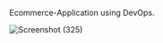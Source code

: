 Ecommerce-Application using DevOps.

![Screenshot (325)](https://github.com/iamsaikishore/Project8---Streamline-the-Deployment-of-Your-Ecommerce-Application-with-Kubernetes-Cluster/assets/129657174/ebefe141-4145-44a4-a861-8f4be6d0cbec)
